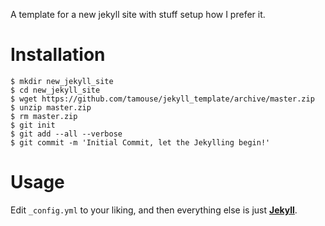 A template for a new jekyll site with stuff setup how I prefer it.

# Installation

    $ mkdir new_jekyll_site
    $ cd new_jekyll_site
    $ wget https://github.com/tamouse/jekyll_template/archive/master.zip
    $ unzip master.zip
    $ rm master.zip
    $ git init
    $ git add --all --verbose
    $ git commit -m 'Initial Commit, let the Jekylling begin!'

# Usage

Edit `_config.yml` to your liking, and then everything else is just [**Jekyll**](http://jekyllrb.com).

